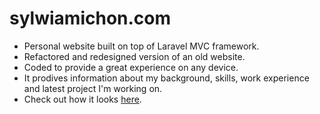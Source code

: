 # sylwiamichon.com 

- Personal website built on top of Laravel MVC framework.
- Refactored and redesigned version of an old website. 
- Coded to provide a great experience on any device.
- It prodives information about my background, skills, work experience and latest project I'm working on.
- Check out how it looks [here](http://sylwiamichon.com).
